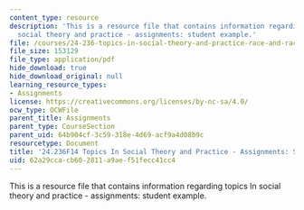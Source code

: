 ```yaml
---
content_type: resource
description: 'This is a resource file that contains information regarding topics In
  social theory and practice - assignments: student example.'
file: /courses/24-236-topics-in-social-theory-and-practice-race-and-racism-fall-2014/62a29ccacb602811a9aef51fecc41cc4_MIT24_236F14_FinalPaper.pdf
file_size: 153129
file_type: application/pdf
hide_download: true
hide_download_original: null
learning_resource_types:
- Assignments
license: https://creativecommons.org/licenses/by-nc-sa/4.0/
ocw_type: OCWFile
parent_title: Assignments
parent_type: CourseSection
parent_uid: 64b904cf-3c59-318e-4d69-acf9a4d08b9c
resourcetype: Document
title: '24.236F14 Topics In Social Theory and Practice - Assignments: Student Example'
uid: 62a29cca-cb60-2811-a9ae-f51fecc41cc4
---
```

This is a resource file that contains information regarding topics In social theory and practice - assignments: student example.